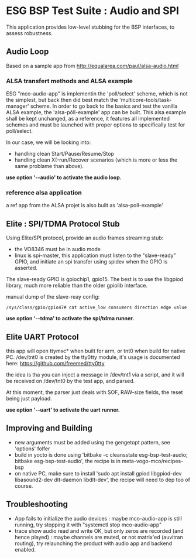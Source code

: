 ESG BSP Test Suite : Audio and SPI
==================================

This application provides low-level stubbing for the BSP interfaces, to assess robustness.

## Audio Loop

Based on a sample app from http://equalarea.com/paul/alsa-audio.html

### ALSA transfert methods and ALSA example

ESG "mco-audio-app" is implementin the 'poll/select' scheme, which is not the simplest, but back then did best match the 'multicore-tools/task-manager' scheme.
In order to go back to the basics and test the vanilla ALSA example, the 'alsa-pôll-example' app can be built.
This alsa example shall be kept unchanged, as a reference, it features all implemented schemes and must be launched with proper options to specifically test for poll/select.

In our case, we will be looking into:
- handling clean Start/Pause/Resume/Stop
- handling clean X(-run/Recover scenarios (which is more or less the same problame than above).

**use option '--audio' to activate the audio loop.**

### reference alsa application

a ref app from the ALSA projet is also built as 'alsa-poll-example'

## Elite : SPI/TDMA Protocol Stub

Using Elite/SPI protocol, provide an audio frames streaming stub: 
* the VO8346 must be in audio mode
* linux is spi-master, this application must listen to the "slave-ready" GPIO, and initiate an spi transfer using spidev when the GPIO is asserted.

The slave-ready GPIO is gpiochip1, gpio15.
The best is to use the libgpiod library, much more reliable than the older gpiolib interface.

manual dump of the slave-reay config:
```
/sys/class/gpio/gpio47# cat active_low consumers direction edge value
```

**use option '--tdma' to activate the spi/tdma runner.**

## Elite UART Protocol

this app will open ttymxc* when built for arm, or tnt0 when build for native PC.
/dev/tnt0 is created by the tty0tty module, it's usage is documented here: https://github.com/freemed/tty0tty

the idea is tha you can inject a message in /dev/tnt1 via a script, and it will be received on /dev/tnt0 by the test app, and parsed.

At this moment, the parser just deals with SOF, RAW-size fields, the reset being just payload.

**use option '--uart' to activate the uart runner.**

## Improving and Building

* new arguments must be added using the gengetopt pattern, see 'options' folfer
* build in yocto is done using 'bitbake -c cleansstate esg-bsp-test-audio; bitbake esg-bsp-test-audio', the recipe is in meta-vogo-mco/recipes-bsp
* on native PC, make sure to install 'sudo apt install gpiod libgpiod-dev libasound2-dev dlt-daemon libdlt-dev', the recipe will need to dep too of course.


## Troubleshooting

* App fails to initialize the audio devices : maybe mco-audio-app is still running, try stopping it with "systemctl stop mco-audio-app"
* trace show audio read and write OK, but only zeros are recorded (and hence played) : maybe channels are muted, or not matrix'ed (auvitran routing), try relaunching the product with audio app and backend enabled.


